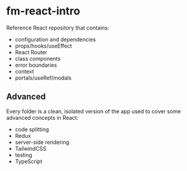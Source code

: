 # fm-react-intro

Reference React repository that contains:

- configuration and dependencies
- props/hooks/useEffect
- React Router
- class components
- error boundaries
- context
- portals/useRef/modals

## Advanced

Every folder is a clean, isolated version of the app used to cover some advanced concepts in React:

- code splitting
- Redux
- server-side rendering
- TailwindCSS
- testing
- TypeScript

